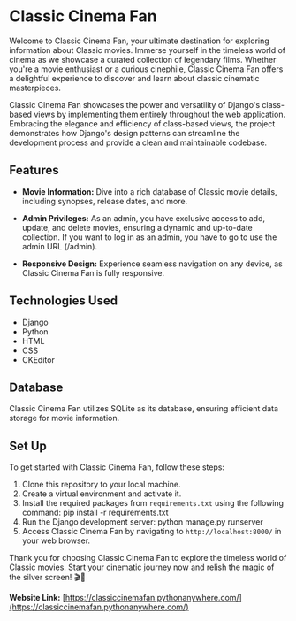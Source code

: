 # Classic Cinema Fan

Welcome to Classic Cinema Fan, your ultimate destination for exploring information about Classic movies. Immerse yourself in the timeless world of cinema as we showcase a curated collection of legendary films. Whether you're a movie enthusiast or a curious cinephile, Classic Cinema Fan offers a delightful experience to discover and learn about classic cinematic masterpieces.

Classic Cinema Fan showcases the power and versatility of Django's class-based views by implementing them entirely throughout the web application. Embracing the elegance and efficiency of class-based views, the project demonstrates how Django's design patterns can streamline the development process and provide a clean and maintainable codebase.

## Features

- **Movie Information:** Dive into a rich database of Classic movie details, including synopses, release dates, and more.

- **Admin Privileges:** As an admin, you have exclusive access to add, update, and delete movies, ensuring a dynamic and up-to-date collection. If you want to log in as an admin, you have to go to use the admin URL (/admin).

- **Responsive Design:** Experience seamless navigation on any device, as Classic Cinema Fan is fully responsive.

## Technologies Used

- Django
- Python
- HTML
- CSS
- CKEditor

## Database

Classic Cinema Fan utilizes SQLite as its database, ensuring efficient data storage for movie information.

## Set Up

To get started with Classic Cinema Fan, follow these steps:

1. Clone this repository to your local machine.
2. Create a virtual environment and activate it.
3. Install the required packages from `requirements.txt` using the following command: pip install -r requirements.txt
4. Run the Django development server: python manage.py runserver
5. Access Classic Cinema Fan by navigating to `http://localhost:8000/` in your web browser.

Thank you for choosing Classic Cinema Fan to explore the timeless world of Classic movies. Start your cinematic journey now and relish the magic of the silver screen! 🎬🍿


**Website Link:** [https://classiccinemafan.pythonanywhere.com/](https://classiccinemafan.pythonanywhere.com/)
